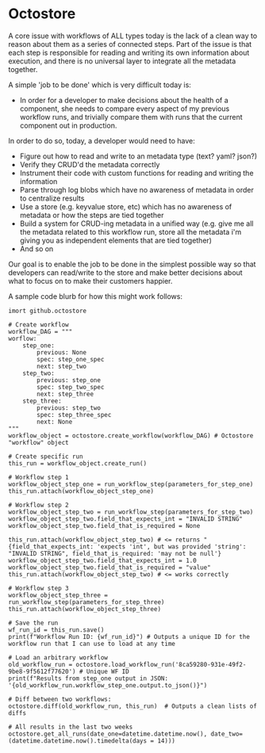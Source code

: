 # Octostore 

A core issue with workflows of ALL types today is the lack of a clean way to reason about them as a series of connected steps. Part of the issue is that each step is responsible for reading and writing its own information about execution, and there is no universal layer to integrate all the metadata together.

A simple 'job to be done' which is very difficult today is:
- In order for a developer to make decisions about the health of a component, she needs to compare every aspect of my previous workflow runs, and trivially compare them with runs that the current component out in production.

In order to do so, today, a developer would need to have:
- Figure out how to read and write to an metadata type (text? yaml? json?)
- Verify they CRUD'd the metadata correctly
- Instrument their code with custom functions for reading and writing the information
- Parse through log blobs which have no awareness of metadata in order to centralize results
- Use a store (e.g. keyvalue store, etc) which has no awareness of metadata or how the steps are tied together
- Build a system for CRUD-ing metadata in a unified way (e.g. give me all the metadata related to this workflow run, store all the metadata i'm giving you as independent elements that are tied together)
- And so on

Our goal is to enable the job to be done in the simplest possible way so that developers can read/write to the store and make better decisions about what to focus on to make their customers happier. 

A sample code blurb for how this might work follows:
```
imort github.octostore

# Create workflow
workflow_DAG = """
worflow:
    step_one:
        previous: None
        spec: step_one_spec
        next: step_two
    step_two:
        previous: step_one
        spec: step_two_spec
        next: step_three
    step_three:
        previous: step_two
        spec: step_three_spec
        next: None
"""
workflow_object = octostore.create_workflow(workflow_DAG) # Octostore "workflow" object

# Create specific run
this_run = workflow_object.create_run()

# Workflow step 1
workflow_object_step_one = run_workflow_step(parameters_for_step_one)
this_run.attach(workflow_object_step_one)

# Workflow step 2
workflow_object_step_two = run_workflow_step(parameters_for_step_two)
workflow_object_step_two.field_that_expects_int = "INVALID STRING"
workflow_object_step_two.field_that_is_required = None

this_run.attach(workflow_object_step_two) # <= returns " {field_that_expects_int: 'expects 'int', but was provided 'string': "INVALID STRING", field_that_is_required: 'may not be null'}
workflow_object_step_two.field_that_expects_int = 1.0
workflow_object_step_two.field_that_is_required = "value"
this_run.attach(workflow_object_step_two) # <= works correctly

# Workflow step 3
workflow_object_step_three = run_workflow_step(parameters_for_step_three)
this_run.attach(workflow_object_step_three)

# Save the run
wf_run_id = this_run.save()
print(f"Workflow Run ID: {wf_run_id}") # Outputs a unique ID for the workflow run that I can use to load at any time

# Load an arbitrary workflow
old_workflow_run = octostore.load_workflow_run('8ca59280-931e-49f2-9be8-9f5612f77620') # Unique WF ID
print(f"Results from step_one output in JSON: '{old_workflow_run.workflow_step_one.output.to_json()}")

# Diff between two workflows:
octostore.diff(old_workflow_run, this_run)  # Outputs a clean lists of diffs

# All results in the last two weeks
octostore.get_all_runs(date_one=datetime.datetime.now(), date_two=(datetime.datetime.now().timedelta(days = 14)))
```
